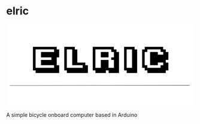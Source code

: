 # elric

[![imagem](https://raw.githubusercontent.com/ezefranca/elric/master/images/elric_logo.png?token=ADerUI7YUZeHndUZ-cbH2cNLz3mXlzM3ks5WS3nswA%3D%3D)]()


A simple bicycle onboard computer based in Arduino
